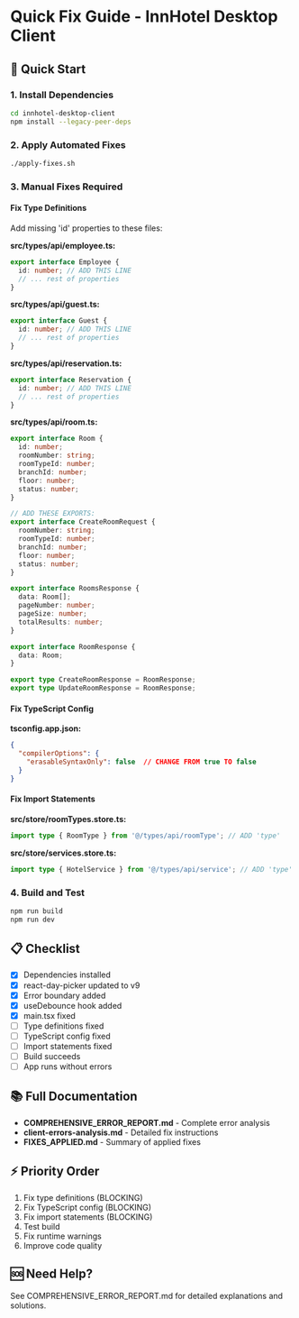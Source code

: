 # Quick Fix Guide - InnHotel Desktop Client

## 🚀 Quick Start

### 1. Install Dependencies
```bash
cd innhotel-desktop-client
npm install --legacy-peer-deps
```

### 2. Apply Automated Fixes
```bash
./apply-fixes.sh
```

### 3. Manual Fixes Required

#### Fix Type Definitions
Add missing 'id' properties to these files:

**src/types/api/employee.ts:**
```typescript
export interface Employee {
  id: number; // ADD THIS LINE
  // ... rest of properties
}
```

**src/types/api/guest.ts:**
```typescript
export interface Guest {
  id: number; // ADD THIS LINE
  // ... rest of properties
}
```

**src/types/api/reservation.ts:**
```typescript
export interface Reservation {
  id: number; // ADD THIS LINE
  // ... rest of properties
}
```

**src/types/api/room.ts:**
```typescript
export interface Room {
  id: number;
  roomNumber: string;
  roomTypeId: number;
  branchId: number;
  floor: number;
  status: number;
}

// ADD THESE EXPORTS:
export interface CreateRoomRequest {
  roomNumber: string;
  roomTypeId: number;
  branchId: number;
  floor: number;
  status: number;
}

export interface RoomsResponse {
  data: Room[];
  pageNumber: number;
  pageSize: number;
  totalResults: number;
}

export interface RoomResponse {
  data: Room;
}

export type CreateRoomResponse = RoomResponse;
export type UpdateRoomResponse = RoomResponse;
```

#### Fix TypeScript Config
**tsconfig.app.json:**
```json
{
  "compilerOptions": {
    "erasableSyntaxOnly": false  // CHANGE FROM true TO false
  }
}
```

#### Fix Import Statements
**src/store/roomTypes.store.ts:**
```typescript
import type { RoomType } from '@/types/api/roomType'; // ADD 'type'
```

**src/store/services.store.ts:**
```typescript
import type { HotelService } from '@/types/api/service'; // ADD 'type'
```

### 4. Build and Test
```bash
npm run build
npm run dev
```

## 📋 Checklist

- [x] Dependencies installed
- [x] react-day-picker updated to v9
- [x] Error boundary added
- [x] useDebounce hook added
- [x] main.tsx fixed
- [ ] Type definitions fixed
- [ ] TypeScript config fixed
- [ ] Import statements fixed
- [ ] Build succeeds
- [ ] App runs without errors

## 📚 Full Documentation

- **COMPREHENSIVE_ERROR_REPORT.md** - Complete error analysis
- **client-errors-analysis.md** - Detailed fix instructions
- **FIXES_APPLIED.md** - Summary of applied fixes

## ⚡ Priority Order

1. Fix type definitions (BLOCKING)
2. Fix TypeScript config (BLOCKING)
3. Fix import statements (BLOCKING)
4. Test build
5. Fix runtime warnings
6. Improve code quality

## 🆘 Need Help?

See COMPREHENSIVE_ERROR_REPORT.md for detailed explanations and solutions.
